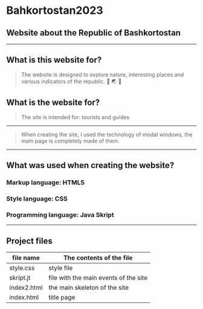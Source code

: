 # Bahkortostan2023
## Website about the Republic of Bashkortostan 
____
## What is this website for?
> The website is designed to explore nature, interesting places and various indicators of the republic. :deciduous_tree: :earth_asia: :page_with_curl:
## What is the website for?
> The site is intended for: tourists and guides
____
>When creating the site, I used the technology of modal windows, the main page is completely made of them.
____
## What was used when creating the website?
### Markup language: HTML5 
### Style language: CSS 
### Programming language: Java Skript 
____
## Project files
   file name     | The contents of the file
 ----------------|----------------------
 style.css       | style file
 skript.jt       | file with the main events of the site
 index2.html     | the main skeleton of the site
 index.html      | title page




